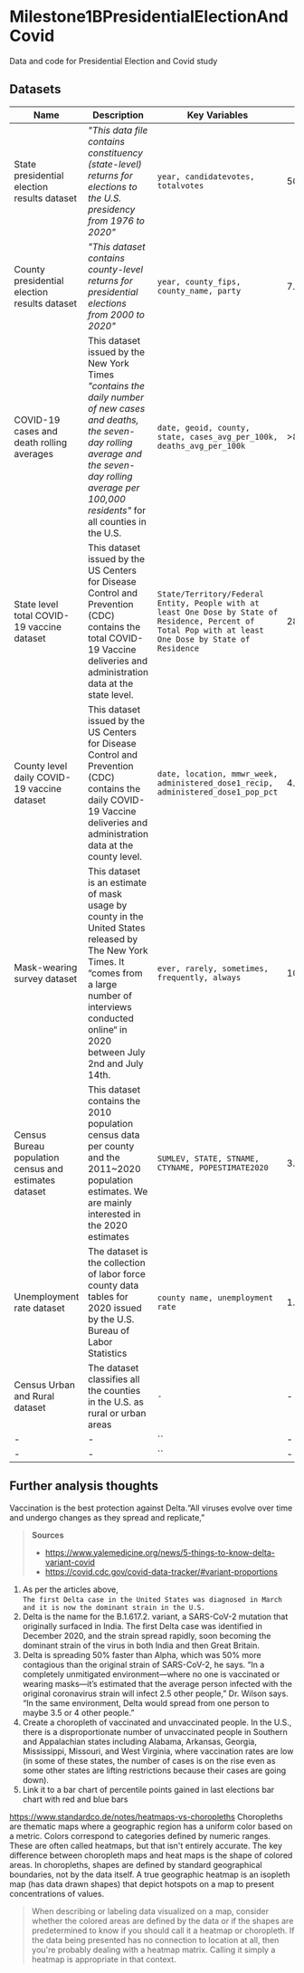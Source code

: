 # Milestone1BPresidentialElectionAndCovid
Data and code for Presidential Election and Covid study

## Datasets

| Name | Description | Key Variables | Size | Shape | Format | Access |
|---|---|---|---|---|---|---|
| State presidential election results dataset | *"This data file contains constituency (state-level) returns for elections to the U.S. presidency from 1976 to 2020"* | `year, candidatevotes, totalvotes` | 500KB | 4287 x 15 | CSV | [Harvard Dataverse website](https://dataverse.harvard.edu/dataset.xhtml?persistentId=doi:10.7910/DVN/42MVDX) |
| County presidential election results dataset | *"This dataset contains county-level returns for presidential elections from 2000 to 2020"* | `year, county_fips, county_name, party` | 7.4MB | 72603 x 12 | CSV | [Harvard Dataverse website](https://dataverse.harvard.edu/dataset.xhtml?persistentId=doi:10.7910/DVN/VOQCHQ) |
| COVID-19 cases and death rolling averages|This dataset issued by the New York Times *"contains the daily number of new cases and deaths, the seven-day rolling average and the seven-day rolling average per 100,000 residents"* for all counties in the U.S. | `date, geoid, county, state, cases_avg_per_100k, deaths_avg_per_100k` | >85MB | >146M x 10 | CSV | [The New York Times GitHub page](https://github.com/nytimes/covid-19-data/tree/master/rolling-averages)|
| State level total COVID-19 vaccine dataset | This dataset issued by the US Centers for Disease Control and Prevention (CDC) contains the total COVID-19 Vaccine deliveries and administration data at the state level.| `State/Territory/Federal Entity, People with at least One Dose by State of Residence, Percent of Total Pop with at least One Dose by State of Residence` | 28KB | 63 x 62 | CSV | [The U.S. Centers for Disease Control website](https://covid.cdc.gov/covid-data-tracker/#vaccinations) |
| County level daily COVID-19 vaccine dataset | This dataset issued by the US Centers for Disease Control and Prevention (CDC) contains the daily COVID-19 Vaccine deliveries and administration data at the county level. | `date, location, mmwr_week, administered_dose1_recip, administered_dose1_pop_pct` | 4.4MB | >14,400 x 69 | CSV | [The U.S. Centers for Disease Control website](https://data.cdc.gov/Vaccinations/COVID-19-Vaccinations-in-the-United-States-Jurisdi/unsk-b7fc) |
| Mask-wearing survey dataset | This dataset is an estimate of mask usage by county in the United States released by The New York Times. It “comes from a large number of interviews conducted online“ in 2020 between July 2nd and July 14th. | `ever, rarely, sometimes, frequently, always` | 109KB | 3143 x 6 | CSV | [The New York Times GitHub page](https://github.com/nytimes/covid-19-data/tree/master/mask-use) |
| Census Bureau population census and estimates dataset | This dataset contains the 2010 population census data per county and the 2011~2020 population estimates. We are mainly interested in the 2020 estimates | `SUMLEV, STATE, STNAME, CTYNAME, POPESTIMATE2020` | 3.7MB | 3195 x 180 | CSV | [U.S. Census Bureau website](https://www.census.gov/programs-surveys/popest/technical-documentation/research/evaluation-estimates/2020-evaluation-estimates/2010s-counties-total.html) |
| Unemployment rate dataset | The dataset is the collection of labor force county data tables for 2020 issued by the U.S. Bureau of Labor Statistics | `county name, unemployment rate` | 1.17MB | x | XLS | [Bureau of Labor Statistics website](https://www.bls.gov/lau/tables.htm) |
| Census Urban and Rural dataset | The dataset classifies all the counties in the U.S. as rural or urban areas |`-`|-| x | XLS | [U.S. Census Bureau website](https://www.census.gov/programs-surveys/geography/guidance/geo-areas/urban-rural.html) |
|-|-| `` |-| x | CSV | [-]() |
|-|-| `` |-| x | CSV | [-]() |

## Further analysis thoughts

Vaccination is the best protection against Delta.“All viruses evolve over time and undergo changes as they spread and replicate,” 

>**Sources**
> - https://www.yalemedicine.org/news/5-things-to-know-delta-variant-covid
> -    https://covid.cdc.gov/covid-data-tracker/#variant-proportions
   
1. As per the articles above,  
`The first Delta case in the United States was diagnosed in March and it is now the dominant strain in the U.S.`
2. Delta is the name for the B.1.617.2. variant, a SARS-CoV-2 mutation that originally surfaced in India. 
The first Delta case was identified in December 2020, and the strain spread rapidly, 
soon becoming the dominant strain of the virus in both India and then Great Britain. 
3. Delta is spreading 50% faster than Alpha, which was 50% more contagious than the original strain of SARS-CoV-2, he says. “In a completely unmitigated environment—where no one is vaccinated or wearing masks—it’s estimated that the average person infected with the original coronavirus strain will infect 2.5 other people,” Dr. Wilson says. “In the same environment,
 Delta would spread from one person to maybe 3.5 or 4 other people.”
4. Create a choropleth of vaccinated and unvaccinated people.
In the U.S., there is a disproportionate number of unvaccinated people in Southern and Appalachian states including Alabama, 
Arkansas, Georgia, Mississippi, Missouri, and West Virginia, where vaccination rates are low (in some of these states, the number of cases 
is on the rise even as some other states are lifting restrictions because their cases are going down).
5. Link it to a bar chart of percentile points gained in last elections bar chart with red and blue bars

https://www.standardco.de/notes/heatmaps-vs-choropleths
Choropleths are thematic maps where a geographic region has a uniform color based on a metric. Colors correspond to categories defined by numeric ranges. These are often called heatmaps, but that isn't entirely accurate. The key difference between choropleth maps and heat maps is the shape of colored areas. In choropleths, shapes are defined by standard geographical boundaries, not by the data itself. A true geographic heatmap is an isopleth map (has data drawn shapes) 
that depict hotspots on a map to present concentrations of values.

> When describing or labeling data visualized on a map, consider whether the colored areas are defined by the data or if the shapes are predetermined to know if you should call it a heatmap or choropleth. If the data being presented has no connection to location at all, then you're probably dealing with a heatmap matrix. Calling it simply a heatmap is appropriate in that context.
